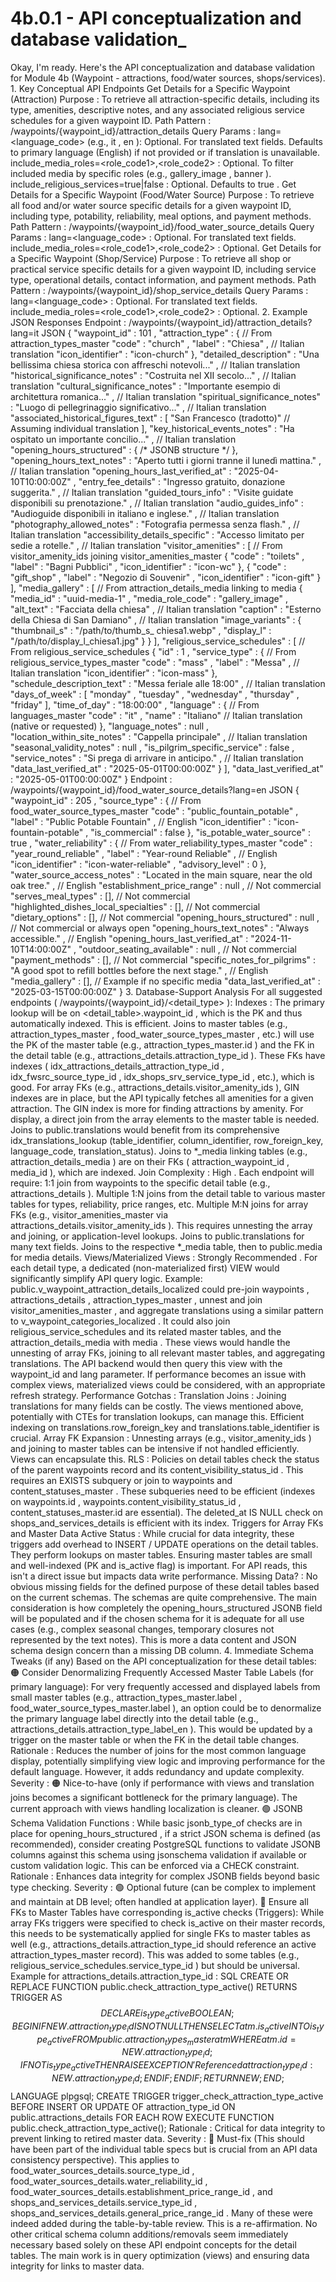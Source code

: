 # 4b.0.1 - API conceptualization and database validation_

  Okay, I'm ready. Here's the API conceptualization and database validation for 
Module 4b (Waypoint - attractions, food/water sources, shops/services). 1. Key 
Conceptual API Endpoints Get Details for a Specific Waypoint (Attraction) 
Purpose : To retrieve all attraction-specific details, including its type, 
amenities, descriptive notes, and any associated religious service schedules 
for a given waypoint ID. Path Pattern : 
/waypoints/{waypoint_id}/attraction_details Query Params : lang=<language_code> 
(e.g., it , en ): Optional. For translated text fields. Defaults to primary 
language (English) if not provided or if translation is unavailable. 
include_media_roles=<role_code1>,<role_code2> : Optional. To filter included 
media by specific roles (e.g., gallery_image , banner ). 
include_religious_services=true|false : Optional. Defaults to true . Get 
Details for a Specific Waypoint (Food/Water Source) Purpose : To retrieve all 
food and/or water source specific details for a given waypoint ID, including 
type, potability, reliability, meal options, and payment methods. Path Pattern 
: /waypoints/{waypoint_id}/food_water_source_details Query Params : 
lang=<language_code> : Optional. For translated text fields. 
include_media_roles=<role_code1>,<role_code2> : Optional. Get Details for a 
Specific Waypoint (Shop/Service) Purpose : To retrieve all shop or practical 
service specific details for a given waypoint ID, including service type, 
operational details, contact information, and payment methods. Path Pattern : 
/waypoints/{waypoint_id}/shop_service_details Query Params : 
lang=<language_code> : Optional. For translated text fields. 
include_media_roles=<role_code1>,<role_code2> : Optional. 2. Example JSON 
Responses Endpoint : /waypoints/{waypoint_id}/attraction_details?lang=it JSON { 
"waypoint_id" : 101 , "attraction_type" : { // From attraction_types_master 
"code" : "church" , "label" : "Chiesa" , // Italian translation 
"icon_identifier" : "icon-church" }, "detailed_description" : "Una bellissima 
chiesa storica con affreschi notevoli..." , // Italian translation 
"historical_significance_notes" : "Costruita nel XII secolo..." , // Italian 
translation "cultural_significance_notes" : "Importante esempio di architettura 
romanica..." , // Italian translation "spiritual_significance_notes" : "Luogo 
di pellegrinaggio significativo..." , // Italian translation 
"associated_historical_figures_text" : [ "San Francesco (tradotto)" // Assuming 
individual translation ], "key_historical_events_notes" : "Ha ospitato un 
importante concilio..." , // Italian translation "opening_hours_structured" : { 
/* JSONB structure */ }, "opening_hours_text_notes" : "Aperto tutti i giorni 
tranne il lunedì mattina." , // Italian translation 
"opening_hours_last_verified_at" : "2025-04-10T10:00:00Z" , "entry_fee_details" 
: "Ingresso gratuito, donazione suggerita." , // Italian translation 
"guided_tours_info" : "Visite guidate disponibili su prenotazione." , // 
Italian translation "audio_guides_info" : "Audioguide disponibili in italiano e 
inglese." , // Italian translation "photography_allowed_notes" : "Fotografia 
permessa senza flash." , // Italian translation 
"accessibility_details_specific" : "Accesso limitato per sedie a rotelle." , // 
Italian translation "visitor_amenities" : [ // From visitor_amenity_ids joining 
visitor_amenities_master { "code" : "toilets" , "label" : "Bagni Pubblici" , 
"icon_identifier" : "icon-wc" }, { "code" : "gift_shop" , "label" : "Negozio di 
Souvenir" , "icon_identifier" : "icon-gift" } ], "media_gallery" : [ // From 
attraction_details_media linking to media { "media_id" : "uuid-media-1" , 
"media_role_code" : "gallery_image" , "alt_text" : "Facciata della chiesa" , // 
Italian translation "caption" : "Esterno della Chiesa di San Damiano" , // 
Italian translation "image_variants" : { "thumbnail_s" : "/path/to/thumb_s_ 
chiesa1.webp" , "display_l" : "/path/to/display_l_chiesa1.jpg" } } ], 
"religious_service_schedules" : [ // From religious_service_schedules { "id" : 
1 , "service_type" : { // From religious_service_types_master "code" : "mass" , 
"label" : "Messa" , // Italian translation "icon_identifier" : "icon-mass" }, 
"schedule_description_text" : "Messa feriale alle 18:00" , // Italian 
translation "days_of_week" : [ "monday" , "tuesday" , "wednesday" , "thursday" 
, "friday" ], "time_of_day" : "18:00:00" , "language" : { // From 
languages_master "code" : "it" , "name" : "Italiano" // Italian translation 
(native or requested) }, "language_notes" : null , "location_within_site_notes" 
: "Cappella principale" , // Italian translation "seasonal_validity_notes" : 
null , "is_pilgrim_specific_service" : false , "service_notes" : "Si prega di 
arrivare in anticipo." , // Italian translation "data_last_verified_at" : 
"2025-05-01T00:00:00Z" } ], "data_last_verified_at" : "2025-05-01T00:00:00Z" } 
Endpoint : /waypoints/{waypoint_id}/food_water_source_details?lang=en JSON { 
"waypoint_id" : 205 , "source_type" : { // From food_water_source_types_master 
"code" : "public_fountain_potable" , "label" : "Public Potable Fountain" , // 
English "icon_identifier" : "icon-fountain-potable" , "is_commercial" : false 
}, "is_potable_water_source" : true , "water_reliability" : { // From 
water_reliability_types_master "code" : "year_round_reliable" , "label" : 
"Year-round Reliable" , // English "icon_identifier" : "icon-water-reliable" , 
"advisory_level" : 0 }, "water_source_access_notes" : "Located in the main 
square, near the old oak tree." , // English "establishment_price_range" : null 
, // Not commercial "serves_meal_types" : [], // Not commercial 
"highlighted_dishes_local_specialties" : [], // Not commercial 
"dietary_options" : [], // Not commercial "opening_hours_structured" : null , 
// Not commercial or always open "opening_hours_text_notes" : "Always 
accessible." , // English "opening_hours_last_verified_at" : 
"2024-11-10T14:00:00Z" , "outdoor_seating_available" : null , // Not commercial 
"payment_methods" : [], // Not commercial "specific_notes_for_pilgrims" : "A 
good spot to refill bottles before the next stage." , // English 
"media_gallery" : [], // Example if no specific media "data_last_verified_at" : 
"2025-03-15T00:00:00Z" } 3. Database-Support Analysis For all suggested 
endpoints ( /waypoints/{waypoint_id}/<detail_type> ): Indexes : The primary 
lookup will be on <detail_table>.waypoint_id , which is the PK and thus 
automatically indexed. This is efficient. Joins to master tables (e.g., 
attraction_types_master , food_water_source_types_master , etc.) will use the 
PK of the master table (e.g., attraction_types_master.id ) and the FK in the 
detail table (e.g., attractions_details.attraction_type_id ). These FKs have 
indexes ( idx_attractions_details_attraction_type_id , idx_fwsrc_source_type_id 
, idx_shops_srv_service_type_id , etc.), which is good. For array FKs (e.g., 
attractions_details.visitor_amenity_ids ), GIN indexes are in place, but the 
API typically fetches all amenities for a given attraction. The GIN index is 
more for finding attractions by amenity. For display, a direct join from the 
array elements to the master table is needed. Joins to public.translations 
would benefit from its comprehensive idx_translations_lookup (table_identifier, 
column_identifier, row_foreign_key, language_code, translation_status). Joins 
to *_media linking tables (e.g., attraction_details_media ) are on their FKs ( 
attraction_waypoint_id , media_id ), which are indexed. Join Complexity : High 
. Each endpoint will require: 1:1 join from waypoints to the specific detail 
table (e.g., attractions_details ). Multiple 1:N joins from the detail table to 
various master tables for types, reliability, price ranges, etc. Multiple M:N 
joins for array FKs (e.g., visitor_amenities_master via 
attractions_details.visitor_amenity_ids ). This requires unnesting the array 
and joining, or application-level lookups. Joins to public.translations for 
many text fields. Joins to the respective *_media table, then to public.media 
for media details. Views/Materialized Views : Strongly Recommended . For each 
detail type, a dedicated (non-materialized first) VIEW would significantly 
simplify API query logic. Example: 
public.v_waypoint_attraction_details_localized could pre-join waypoints , 
attractions_details , attraction_types_master , unnest and join 
visitor_amenities_master , and aggregate translations using a similar pattern 
to v_waypoint_categories_localized . It could also join 
religious_service_schedules and its related master tables, and the 
attraction_details_media with media . These views would handle the unnesting of 
array FKs, joining to all relevant master tables, and aggregating translations. 
The API backend would then query this view with the waypoint_id and lang 
parameter. If performance becomes an issue with complex views, materialized 
views could be considered, with an appropriate refresh strategy. Performance 
Gotchas : Translation Joins : Joining translations for many fields can be 
costly. The views mentioned above, potentially with CTEs for translation 
lookups, can manage this. Efficient indexing on translations.row_foreign_key 
and translations.table_identifier is crucial. Array FK Expansion : Unnesting 
arrays (e.g., visitor_amenity_ids ) and joining to master tables can be 
intensive if not handled efficiently. Views can encapsulate this. RLS : 
Policies on detail tables check the status of the parent waypoints record and 
its content_visibility_status_id . This requires an EXISTS subquery or join to 
waypoints and content_statuses_master . These subqueries need to be efficient 
(indexes on waypoints.id , waypoints.content_visibility_status_id , 
content_statuses_master.id are essential). The deleted_at IS NULL check on 
shops_and_services_details is efficient with its index. Triggers for Array FKs 
and Master Data Active Status : While crucial for data integrity, these 
triggers add overhead to INSERT / UPDATE operations on the detail tables. They 
perform lookups on master tables. Ensuring master tables are small and 
well-indexed (PK and is_active flag) is important. For API reads, this isn't a 
direct issue but impacts data write performance. Missing Data? : No obvious 
missing fields for the defined purpose of these detail tables based on the 
current schemas. The schemas are quite comprehensive. The main consideration is 
how completely the opening_hours_structured JSONB field will be populated and 
if the chosen schema for it is adequate for all use cases (e.g., complex 
seasonal changes, temporary closures not represented by the text notes). This 
is more a data content and JSON schema design concern than a missing DB column. 
4. Immediate Schema Tweaks (if any) Based on the API conceptualization for 
these detail tables: 🟠 Consider Denormalizing Frequently Accessed Master Table 
Labels (for primary language): For very frequently accessed and displayed 
labels from small master tables (e.g., attraction_types_master.label , 
food_water_source_types_master.label ), an option could be to denormalize the 
primary language label directly into the detail table (e.g., 
attractions_details.attraction_type_label_en ). This would be updated by a 
trigger on the master table or when the FK in the detail table changes. 
Rationale : Reduces the number of joins for the most common language display, 
potentially simplifying view logic and improving performance for the default 
language. However, it adds redundancy and update complexity. Severity : 🟠 
Nice-to-have (only if performance with views and translation joins becomes a 
significant bottleneck for the primary language). The current approach with 
views handling localization is cleaner. 🟢 JSONB Schema Validation Functions : 
While basic jsonb_type_of checks are in place for opening_hours_structured , if 
a strict JSON schema is defined (as recommended), consider creating PostgreSQL 
functions to validate JSONB columns against this schema using jsonschema 
validation if available or custom validation logic. This can be enforced via a 
CHECK constraint. Rationale : Enhances data integrity for complex JSONB fields 
beyond basic type checking. Severity : 🟢 Optional future (can be complex to 
implement and maintain at DB level; often handled at application layer). 🔴 
Ensure all FKs to Master Tables have corresponding is_active checks (Triggers): 
While array FKs triggers were specified to check is_active on their master 
records, this needs to be systematically applied for single FKs to master 
tables as well (e.g., attractions_details.attraction_type_id should reference 
an active attraction_types_master record). This was added to some tables (e.g., 
religious_service_schedules.service_type_id ) but should be universal. Example 
for attractions_details.attraction_type_id : SQL CREATE OR REPLACE FUNCTION 
public.check_attraction_type_active() RETURNS TRIGGER AS $$ DECLARE 
is_type_active BOOLEAN ; BEGIN IF NEW.attraction_type_id IS NOT NULL THEN 
SELECT atm.is_active INTO is_type_active FROM public.attraction_types_master 
atm WHERE atm.id = NEW.attraction_type_id; IF NOT is_type_active THEN RAISE 
EXCEPTION 'Referenced attraction_type_id: % must be active.' , 
NEW.attraction_type_id; END IF; END IF; RETURN NEW ; END ; $$ LANGUAGE plpgsql; 
CREATE TRIGGER trigger_check_attraction_type_active BEFORE INSERT OR UPDATE OF 
attraction_type_id ON public.attractions_details FOR EACH ROW EXECUTE FUNCTION 
public.check_attraction_type_active(); Rationale : Critical for data integrity 
to prevent linking to retired master data. Severity : 🔴 Must-fix (This should 
have been part of the individual table specs but is crucial from an API data 
consistency perspective). This applies to 
food_water_sources_details.source_type_id , 
food_water_sources_details.water_reliability_id , 
food_water_sources_details.establishment_price_range_id , and 
shops_and_services_details.service_type_id , 
shops_and_services_details.general_price_range_id . Many of these were indeed 
added during the table-by-table review. This is a re-affirmation. No other 
critical schema column additions/removals seem immediately necessary based 
solely on these API endpoint concepts for the detail tables. The main work is 
in query optimization (views) and ensuring data integrity for links to master 
data. 

